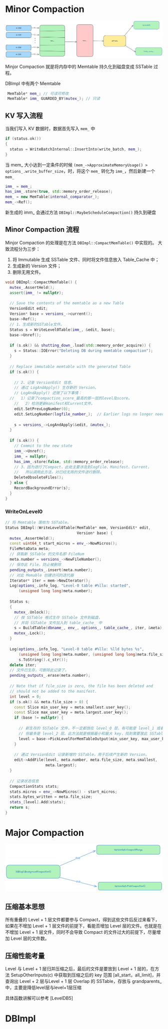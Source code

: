 # Minor Compaction

![image-20240204004040956](./../img/image-20240204004040956.png)

Minjor Compaction 就是将内存中的 Memtable 持久化到磁盘变成 SSTable 过程。

DBImpl 中有两个 Memtable

```cpp
 MemTable* mem_; // 可读可修改
 MemTable* imm_ GUARDED_BY(mutex_); // 只读
```

## KV 写入流程

当我们写入 KV 数据时，数据首先写入 `mem_` 中

```cpp
if (status.ok())
{
  status = WriteBatchInternal::InsertInto(write_batch, mem_);
}
```

当 mem_ 大小达到一定条件的时候 `(mem_->ApproximateMemoryUsage() > options_.write_buffer_size`，时，将这个 `mem_` 转化为 `imm_`，然后新建一个 `mem_`

```cpp
imm_ = mem_;
has_imm_.store(true, std::memory_order_release);
mem_ = new MemTable(internal_comparator_);
mem_->Ref();
```

新生成的 imm_ 会通过方法 `DBImpl::MaybeScheduleCompaction()` 持久到硬盘

## Minor Compaction 流程

Minjor Compaction 的处理是在方法 `DBImpl::CompactMemTable()` 中实现的。
大致流程分为三步：

1. 将 Immutable 生成 SSTable 文件、同时将文件信息放入 Table_Cache 中；
2. 生成新的 Version 文件；
3. 删除无用文件。

```cpp
void DBImpl::CompactMemTable() {
  mutex_.AssertHeld();
  assert(imm_ != nullptr);

  // Save the contents of the memtable as a new Table
  VersionEdit edit;
  Version* base = versions_->current();
  base->Ref();
  // 1、生成新的SSTable文件。
  Status s = WriteLevel0Table(imm_, &edit, base);
  base->Unref();

  if (s.ok() && shutting_down_.load(std::memory_order_acquire)) {
    s = Status::IOError("Deleting DB during memtable compaction");
  }

  // Replace immutable memtable with the generated Table
  if (s.ok()) {

	// 2、记录 VersionEdit 信息，
	// 通过 LogAndApply() 生存新的 Version。
	// LogAndApply() 还做了以下事情：
  //   1）记录了compaction_score_最高的那一层的level及score。
	//   2）检测更新manifest和Current文件。
    edit.SetPrevLogNumber(0);
    edit.SetLogNumber(logfile_number_);  // Earlier logs no longer needed
	
    s = versions_->LogAndApply(&edit, &mutex_);
  }

  if (s.ok()) {
    // Commit to the new state
    imm_->Unref();
    imm_ = nullptr;
    has_imm_.store(false, std::memory_order_release);
	// 3、因为进行了Compact，此处主要涉及到logFile、Manifest、Current，
	//   所以调用此方法，对已经无用的文件进行删除。
    DeleteObsoleteFiles();
  } else {
    RecordBackgroundError(s);
  }
}
```

### WriteOnLevel0

```cpp
// 将 Memtable 落地为 SSTable。
Status DBImpl::WriteLevel0Table(MemTable* mem, VersionEdit* edit,
                                Version* base) {
  mutex_.AssertHeld();
  const uint64_t start_micros = env_->NowMicros();
  FileMetaData meta;
  // 获取新 SSTable 的文件名即 FileNum
  meta.number = versions_->NewFileNumber();
  // 保存此 File，防止被删除
  pending_outputs_.insert(meta.number);
  // 对此 Memable 创建访问的迭代器
  Iterator* iter = mem->NewIterator();
  Log(options_.info_log, "Level-0 table #%llu: started",
      (unsigned long long)meta.number);

  Status s;
  {
    mutex_.Unlock();
	// 按 SSTable 格式生存 SSTable 文件到磁盘，
	// 并将 SSTable 文件加入到 table_cache_ 中
    s = BuildTable(dbname_, env_, options_, table_cache_, iter, &meta);
    mutex_.Lock();
  }

  Log(options_.info_log, "Level-0 table #%llu: %lld bytes %s",
      (unsigned long long)meta.number, (unsigned long long)meta.file_size,
      s.ToString().c_str());
  delete iter;
  // 文件已生存，可删除此记录了。
  pending_outputs_.erase(meta.number);

  // Note that if file_size is zero, the file has been deleted and
  // should not be added to the manifest.
  int level = 0;
  if (s.ok() && meta.file_size > 0) {
    const Slice min_user_key = meta.smallest.user_key();
    const Slice max_user_key = meta.largest.user_key();
    if (base != nullptr) {

	  // 新生存的 SSTable 文件，不一定都放在 level_0 层，有可能是 level_1 或者 level_2 层，
	  // 但最多是 level_2 层。此方法就是根据最小和最大 key，找到需要放此 SSTable 的 level。
      level = base->PickLevelForMemTableOutput(min_user_key, max_user_key);
    }

	// 通过 VersionEdit 记录新增的 SSTable，用于后续产生新的 Version。
    edit->AddFile(level, meta.number, meta.file_size, meta.smallest,
                  meta.largest);
  }

  // 记录状态信息
  CompactionStats stats;
  stats.micros = env_->NowMicros() - start_micros;
  stats.bytes_written = meta.file_size;
  stats_[level].Add(stats);
  return s;
}
```

# Major Compaction

![image-20240204014720308](./../img/image-20240204014720308.png)

## 压缩基本思想

所有重叠的 Level + 1 层文件都要参与 Compact，得到这些文件后反过来看下，如果在不增加 Level + 1 层文件的前提下，看能否增加 Level 层的文件。也就是在不增加 Level + 1 层文件，同时不会导致 Compact 的文件过大的前提下，尽量增加 Level 层的文件数。

## 压缩性能考量

Level 与 Level + 1 层归并压缩之后，最后的文件是要放到 Level + 1 层的，在方法 SetupOtherInputs(c) 中获取到压缩之后的 key 范围 [all_start，all_limit]，并查询出 Level + 2 层与Level + 1 层 Overlap 的 SSTable，存放与 grandparents_ 中，主要是降低level层与level+1层压缩

具体函数讲解可以参考 [LevelDB5]

# DBImpl
